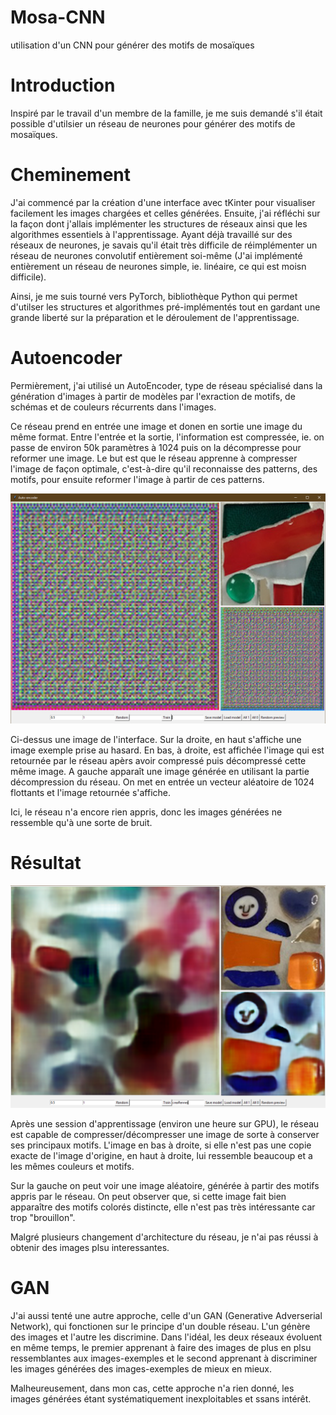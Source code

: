 # Mosa-CNN
utilisation d'un CNN pour générer des motifs de mosaïques

# Introduction
Inspiré par le travail d'un membre de la famille, je me suis demandé s'il était possible d'utilsier un réseau de neurones pour générer des motifs de mosaïques.

# Cheminement
J'ai commencé par la création d'une interface avec tKinter pour visualiser facilement les images chargées et celles générées.
Ensuite, j'ai réfléchi sur la façon dont j'allais implémenter les structures de réseaux ainsi que les algorithmes essentiels à l'apprentissage. Ayant déjà travaillé sur des réseaux de neurones, je savais qu'il était très difficile de réimplémenter un réseau de neurones convolutif entièrement soi-même (J'ai implémenté entièrement un réseau de neurones simple, ie. linéaire, ce qui est moisn difficile).


Ainsi, je me suis tourné vers PyTorch, bibliothèque Python qui permet d'utilser les structures et algorithmes pré-implémentés tout en gardant une grande liberté sur la préparation et le déroulement de l'apprentissage.

# Autoencoder
Permièrement, j'ai utilisé un AutoEncoder, type de réseau spécialisé dans la génération d'images à partir de modèles par l'exraction de motifs, de schémas et de couleurs récurrents dans l'images.

Ce réseau prend en entrée une image et donen en sortie une image du même format. Entre l'entrée et la sortie, l'information est compressée, ie. on passe de environ 50k paramètres à 1024 puis on la décompresse pour reformer une image. Le but est que le réseau apprenne à compresser l'image de façon optimale, c'est-à-dire qu'il reconnaisse des patterns, des motifs, pour ensuite reformer l'image à partir de ces patterns.

![Interface et fonctionnement](/Interface.png)

Ci-dessus une image de l'interface. Sur la droite, en haut s'affiche une image exemple prise au hasard. En bas, à droite, est affichée l'image qui est retournée par le réseau apèrs avoir compressé puis décompressé cette même image. A gauche apparaît une image générée en utilisant la partie décompression du réseau. On met en entrée un vecteur aléatoire de 1024 flottants et l'image retournée s'affiche.

Ici, le réseau n'a encore rien appris, donc les images générées ne ressemble qu'à une sorte de bruit.

# Résultat
![Résultat](Resultat.png)

Après une session d'apprentissage (environ une heure sur GPU), le réseau est capable de compresser/décompresser une image de sorte à conserver ses principaux motifs. L'image en bas à droite, si elle n'est pas une copie exacte de l'image d'origine, en haut à droite, lui ressemble beaucoup et a les mêmes couleurs et motifs.

Sur la gauche on peut voir une image aléatoire, générée à partir des motifs appris par le réseau. On peut observer que, si cette image fait bien apparaître des motifs colorés distincte, elle n'est pas très intéressante car trop "brouillon".

Malgré plusieurs changement d'architecture du réseau, je n'ai pas réussi à obtenir des images plsu interessantes.

# GAN
J'ai aussi tenté une autre approche, celle d'un GAN (Generative Adverserial Network), qui fonctionen sur le principe d'un double réseau. L'un génère des images et l'autre les discrimine. Dans l'idéal, les deux réseaux évoluent en même temps, le premier apprenant à faire des images de plus en plsu ressemblantes aux images-exemples et le second apprenant à discriminer les images générées des images-exemples de mieux en mieux. 

Malheureusement, dans mon cas, cette approche n'a rien donné, les images générées étant systématiquement inexploitables et ssans intérêt.
